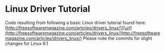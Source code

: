# Linux Driver Tutorial
Code resulting from following a basic Linux driver tutorial found here: [http://freesoftwaremagazine.com/articles/drivers_linux/]([url](http://freesoftwaremagazine.com/articles/drivers_linux/)http://freesoftwaremagazine.com/articles/drivers_linux/)
Please note the commits for slight changes for Linux 6.1
